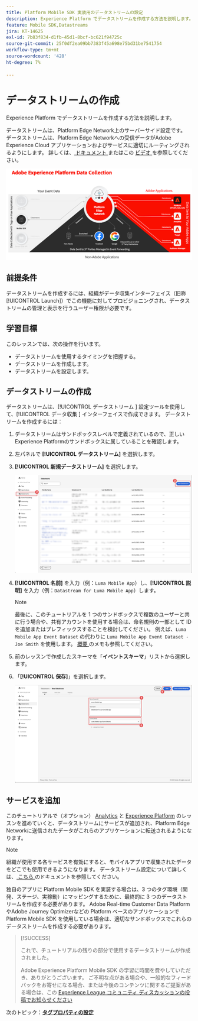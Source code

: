 ```yaml
---
title: Platform Mobile SDK 実装用のデータストリームの設定
description: Experience Platform でデータストリームを作成する方法を説明します。
feature: Mobile SDK,Datastreams
jira: KT-14625
exl-id: 7b83f834-d1fb-45d1-8bcf-bc621f94725c
source-git-commit: 25f0df2ea09bb7383f45a698e75bd31be7541754
workflow-type: tm+mt
source-wordcount: '428'
ht-degree: 7%

---
```


# データストリームの作成

Experience Platform でデータストリームを作成する方法を説明します。

データストリームは、Platform Edge Network上のサーバーサイド設定です。 データストリームは、Platform Edge Networkへの受信データがAdobe Experience Cloud アプリケーションおよびサービスに適切にルーティングされるようにします。 詳しくは、[ ドキュメント ](https://experienceleague.adobe.com/docs/experience-platform/datastreams/overview.html?lang=ja) またはこの [ ビデオ ](https://experienceleague.adobe.com/docs/platform-learn/data-collection/edge-network/configure-datastreams.html?lang=ja) を参照してください。

![アーキテクチャ](assets/architecture.png)

## 前提条件

データストリームを作成するには、組織がデータ収集インターフェイス（旧称 [!UICONTROL Launch]）でこの機能に対してプロビジョニングされ、データストリームの管理と表示を行うユーザー権限が必要です。

## 学習目標

このレッスンでは、次の操作を行います。

* データストリームを使用するタイミングを把握する。
* データストリームを作成します。
* データストリームを設定します。

## データストリームの作成

データストリームは、[!UICONTROL  データストリーム ] 設定ツールを使用して、[!UICONTROL  データ収集 ] インターフェイスで作成できます。 データストリームを作成するには：

1. データストリームはサンドボックスレベルで定義されているので、正しいExperience Platformのサンドボックスに属していることを確認します。
1. 左パネルで **[!UICONTROL データストリーム]** を選択します。
1. **[!UICONTROL 新規データストリーム]** を選択します。

   ![ データストリームのホーム ](assets/datastream-new.png)

1. **[!UICONTROL 名前]** を入力（例：`Luma Mobile App`）し、**[!UICONTROL 説明]** を入力（例：`Datastream for Luma Mobile App`）します。

   >[!NOTE]
   >
   >最後に、このチュートリアルを 1 つのサンドボックスで複数のユーザーと共に行う場合や、共有アカウントを使用する場合は、命名規則の一部として ID を追加またはプレフィックスすることを検討してください。 例えば、`Luma Mobile App Event Dataset` の代わりに `Luma Mobile App Event Dataset - Joe Smith` を使用します。 [ 概要 ](overview.md) のメモも参照してください。

1. 前のレッスンで作成したスキーマを「**イベントスキーマ**」リストから選択します。
1. 「**[!UICONTROL 保存]**」を選択します。

   ![ 新しいデータストリーム ](assets/datastream-name.png)


## サービスを追加

このチュートリアルで（オプション） [Analytics](analytics.md) と [Experience Platform](platform.md) のレッスンを進めていくと、データストリームにサービスが追加され、Platform Edge Networkに送信されたデータがこれらのアプリケーションに転送されるようになります。

<!--

### Adobe Analytics

1. Select **[!UICONTROL Add Service]**.

1. Add **[!UICONTROL Adobe Analytics]** from the [!UICONTROL Service] list, 

1. Enter the name of the report site that you want to use in **[!UICONTROL Report Suite ID]**.

1. Enable the service by switching **[!UICONTROL Enabled]** on.

1. Select **[!UICONTROL Save]**.

   ![Add Adobe Analytics as datastream service](assets/datastream-service-aa.png)


### Adobe Experience Platform

You might also want to enable the Adobe Experience Platform service. 

>[!IMPORTANT]
>
>You can only enable the Adobe Experience Platform service when having created an event dataset. If you don't already have an event dataset created, follow the instructions [here](platform.md).

1. Click ![Add](https://spectrum.adobe.com/static/icons/workflow_18/Smock_AddCircle_18_N.svg) **[!UICONTROL Add Service]** to add another service.

1. Select **[!UICONTROL Adobe Experience Platform]** from the [!UICONTROL Service] list.

1. Enable the service by switching **[!UICONTROL Enabled]** on.

1. Select the **[!UICONTROL Event Dataset]** that you created as part of the [Create a dataset](platform.md#create-a-dataset) instructions, for example **Luma Mobile App Event Dataset**

1. Select **[!UICONTROL Save]**.

   ![Add Adobe Experience Platform as a datastream service](assets/datastream-service-aep.png)
1. The final configuration should look something like this.
   
   ![datastream settings](assets/datastream-settings.png)

-->


>[!NOTE]
>
>組織が使用する各サービスを有効にすると、モバイルアプリで収集されたデータをどこでも使用できるようになります。 データストリーム設定について詳しくは、[ こちら ](https://experienceleague.adobe.com/docs/experience-platform/datastreams/overview.html?lang=ja) のドキュメントを参照してください。

独自のアプリに Platform Mobile SDK を実装する場合は、3 つのタグ環境（開発、ステージ、実稼動）にマッピングするために、最終的に 3 つのデータストリームを作成する必要があります。 Adobe Real-time Customer Data PlatformやAdobe Journey Optimizerなどの Platform ベースのアプリケーションで Platform Mobile SDK を使用している場合は、適切なサンドボックスでこれらのデータストリームを作成する必要があります。

>[!SUCCESS]
>
>これで、チュートリアルの残りの部分で使用するデータストリームが作成されました。
>
>Adobe Experience Platform Mobile SDK の学習に時間を費やしていただき、ありがとうございます。 ご不明な点がある場合や、一般的なフィードバックをお寄せになる場合、または今後のコンテンツに関するご提案がある場合は、この [Experience League コミュニティ ディスカッションの投稿でお知らせください ](https://experienceleaguecommunities.adobe.com/t5/adobe-experience-platform-data/tutorial-discussion-implement-adobe-experience-cloud-in-mobile/td-p/443796)

次のトピック：**[タグプロパティの設定](configure-tags.md)**
